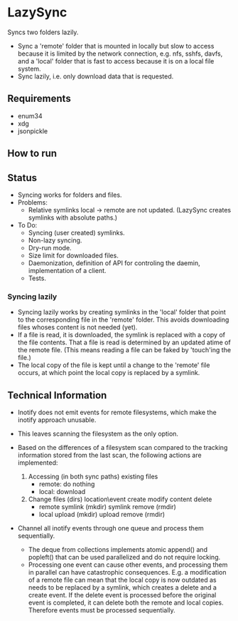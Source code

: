 # LazySync

Syncs two folders lazily.

* Sync a 'remote' folder that is mounted in locally but slow to access because it is limited by the network 
  connection, e.g. nfs, sshfs, davfs, and a 'local' folder that is fast to access because it is on a local 
  file system.
* Sync lazily, i.e. only download data that is requested.

## Requirements

* enum34
* xdg
* jsonpickle

## How to run

## Status

* Syncing works for folders and files.
* Problems:
  * Relative symlinks local -> remote are not updated. (LazySync creates symlinks with absolute paths.)
* To Do:
  * Syncing (user created) symlinks.
  * Non-lazy syncing.
  * Dry-run mode.
  * Size limit for downloaded files.
  * Daemonization, definition of API for controling the daemin, implementation of a client.
  * Tests.

### Syncing lazily

* Syncing lazily works by creating symlinks in the 'local' folder that point to the corresponding file in 
  the 'remote' folder. This avoids downloading files whoses content is not needed (yet).
* If a file is read, it is downloaded, the symlink is replaced with a copy of the file contents. That a file is read is
  determined by an updated atime of the remote file. (This means reading a file can be faked by 'touch'ing the file.)
* The local copy of the file is kept until a change to the 'remote' file occurs, at which point the local copy is 
  replaced by a symlink.

## Technical Information

* Inotify does not emit events for remote filesystems, which make the inotify approach unusable.
* This leaves scanning the filesystem as the only option.
* Based on the differences of a filesystem scan compared to the tracking information stored from the last scan, the 
  following actions are implemented:
  
  1. Accessing (in both sync paths) existing files
     * remote: do nothing
     * local: download
  2. Change files (dirs)
     location\event     create              modify content     delete
     * remote           symlink (mkdir)     symlink            remove (rmdir)
     * local            upload (mkdir)      upload             remove (rmdir)

* Channel all inotify events through one queue and process them sequentially.
  * The deque from collections implements atomic append() and popleft() that can be used parallelized and 
    do not require locking.
  * Processing one event can cause other events, and processing them in parallel can have catastrophic 
    consequences. E.g. a modification of a remote file can mean that the local copy is now outdated as needs 
    to be replaced by a symlink, which creates a delete and a create event. If the delete event is 
    processed before the original event is completed, it can delete both the remote and local copies. 
    Therefore events must be processed sequentially.

